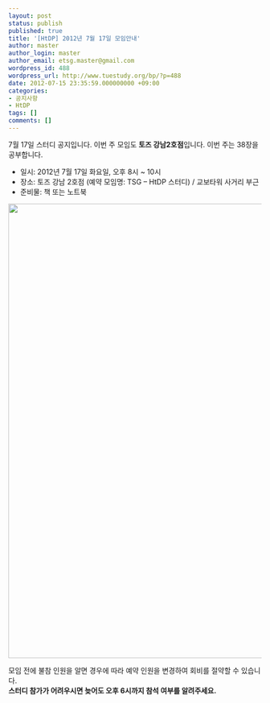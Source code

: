 ```yaml
---
layout: post
status: publish
published: true
title: '[HtDP] 2012년 7월 17일 모임안내'
author: master
author_login: master
author_email: etsg.master@gmail.com
wordpress_id: 488
wordpress_url: http://www.tuestudy.org/bp/?p=488
date: 2012-07-15 23:35:59.000000000 +09:00
categories:
- 공지사항
- HtDP
tags: []
comments: []
---
```

<p>7월 17일 스터디 공지입니다. 이번 주 모임도 <strong>토즈 강남2호점</strong>입니다. 이번 주는 38장을 공부합니다.</p>

<ul>
<li>일시: 2012년 7월 17일 화요일, 오후 8시 ~ 10시</li>
<li>장소: 토즈 강남 2호점 (예약 모임명: TSG – HtDP 스터디) / 교보타워 사거리 부근</li>
<li>준비물: 책 또는 노트북</li>
</ul>

<p><a href="http://www.tuestudy.org/bp/wp-content/uploads/2012/01/TOZ_강남2호점.jpg"><img src="http://www.tuestudy.org/bp/wp-content/uploads/2012/01/TOZ_강남2호점.jpg" alt="" title="TOZ_강남2호점" width="706" height="903" class="alignnone size-full wp-image-47" /></a></p>

<p>모임 전에 불참 인원을 알면 경우에 따라 예약 인원을 변경하여 회비를 절약할 수 있습니다.<br />
<strong>스터디 참가가 어려우시면 늦어도 오후 6시까지 참석 여부를 알려주세요.</strong></p>
